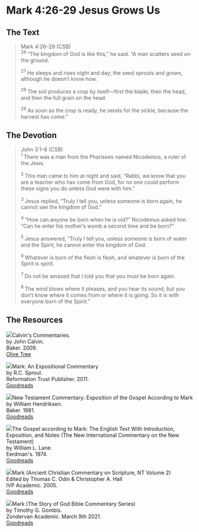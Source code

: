 # Mark 4:26-29 Jesus Grows Us

## The Text

>Mark 4:26–29 (CSB)  
><sup> 26 </sup> “The kingdom of God is like this,” he said. “A man scatters seed on the ground. 
>
><sup> 27 </sup> He sleeps and rises night and day; the seed sprouts and grows, although he doesn’t know how. 
>
><sup> 28 </sup> The soil produces a crop by itself—first the blade, then the head, and then the full grain on the head. 
>
><sup> 29 </sup> As soon as the crop is ready, he sends for the sickle, because the harvest has come.”

## The Devotion

>John 3:1–8 (CSB)  
><sup> 1 </sup> There was a man from the Pharisees named Nicodemus, a ruler of the Jews. 
>
><sup> 2 </sup> This man came to him at night and said, “Rabbi, we know that you are a teacher who has come from God, for no one could perform these signs you do unless God were with him.” 
>
><sup> 3 </sup> Jesus replied, “Truly I tell you, unless someone is born again, he cannot see the kingdom of God.” 
>
><sup> 4 </sup> “How can anyone be born when he is old?” Nicodemus asked him. “Can he enter his mother’s womb a second time and be born?” 
>
><sup> 5 </sup> Jesus answered, “Truly I tell you, unless someone is born of water and the Spirit, he cannot enter the kingdom of God. 
>
><sup> 6 </sup> Whatever is born of the flesh is flesh, and whatever is born of the Spirit is spirit. 
>
><sup> 7 </sup> Do not be amazed that I told you that you must be born again. 
>
><sup> 8 </sup> The wind blows where it pleases, and you hear its sound, but you don’t know where it comes from or where it is going. So it is with everyone born of the Spirit.”

## The Resources

<p style="clear:both;">

<img src="/images/commentary-calvin-set-portrait.jpg">Calvin's Commentaries.  
by John Calvin.  
Baker. 2009.  
[Olive Tree](https://www.olivetree.com/store/product.php?productid=17517)

<p style="clear:both;">

<img src="/images/commentary-mark-sproul.jpg">Mark: An Expositional Commentary  
by R.C. Sproul.  
Reformation Trust Publisher. 2011.  
[Goodreads](https://www.goodreads.com/book/show/13329901-mark?ac=1&from_search=true&qid=AjPCOwNAXj&rank=1)

<p style="clear:both;">

<img src="/images/commentary-mark-hendriksen.jpg">New Testament Commentary: Exposition of the Gospel According to Mark  
by William Hendriksen.  
Baker. 1981.  
[Goodreads](https://www.goodreads.com/book/show/2365098.Mark)

<p style="clear:both;">

<img src="/images/commentary-mark-lane.jpg">The Gospel according to Mark: The English Text With Introduction, Exposition, and Notes (The New International Commentary on the New Testament)  
by William L. Lane.  
Eerdman's. 1974.  
[Goodreads](https://www.goodreads.com/book/show/978619.The_Gospel_of_Mark?from_search=true&from_srp=true&qid=UOUMUiJ7z4&rank=2)

<p style="clear:both;">

<img src="/images/commentary-mark-oden.jpg">Mark (Ancient Christian Commentary on Scripture, NT Volume 2)  
Edited by Thomas C. Odin & Christopher A. Hall  
IVP Academic. 2005.  
[Goodreads](https://www.goodreads.com/book/show/33015669-mark)

<p style="clear:both;">

<img src="/images/commentary-mark-gombis.jpg">Mark (The Story of God Bible Commentary Series)  
by Timothy G. Gombis.   
Zondervan Academic. March 9th 2021.  
[Goodreads](https://www.goodreads.com/book/show/54287613-mark)

<p style="clear:both;">
